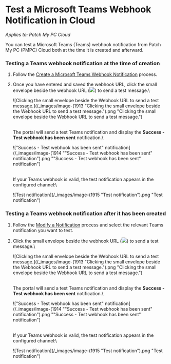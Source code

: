 # Test a Microsoft Teams Webhook Notification in Cloud

_Applies to: Patch My PC Cloud_

You can test a Microsoft Teams (Teams) webhook notification from Patch My PC (PMPC) Cloud both at the time it is created and afterward.

### Testing a Teams webhook notification at the time of creation

1. Follow the [Create a Microsoft Teams Webhook Notification](../create-a-microsoft-teams-webhook-notification-in-cloud.md) process.
2.  Once you have entered and saved the webhook URL, click the small envelope beside the webhook URL (![](/_images/image-(1900).png>)) to send a test message.\


    ![Clicking the small envelope beside the Webhook URL to send a test message.](/_images/image-(1913 "Clicking the small envelope beside the Webhook URL to send a test message.").png "Clicking the small envelope beside the Webhook URL to send a test message.")

    \
    The portal will send a test Teams notification and display the **Success - Test webhook has been sent** notification.\


    ![&#x22;Success - Test webhook has been sent&#x22; notification](/_images/image-(1914 "&#x22;Success - Test webhook has been sent&#x22; notification").png "&#x22;Success - Test webhook has been sent&#x22; notification")

    \
    If your Teams webhook is valid, the test notification appears in the configured channel:\


    ![Test notification](/_images/image-(1915 "Test notification").png "Test notification")

### Testing a Teams webhook notification after it has been created

1. Follow the [Modify a Notification](../modify-a-cloud-notification.md) process and select the relevant Teams notification you want to test.
2.  Click the small envelope beside the webhook URL (![](/_images/image-(1900).png>)) to send a test message.\


    ![Clicking the small envelope beside the Webhook URL to send a test message.](/_images/image-(1913 "Clicking the small envelope beside the Webhook URL to send a test message.").png "Clicking the small envelope beside the Webhook URL to send a test message.")

    \
    The portal will send a test Teams notification and display the **Success - Test webhook has been sent** notification.\


    ![&#x22;Success - Test webhook has been sent&#x22; notification](/_images/image-(1914 "&#x22;Success - Test webhook has been sent&#x22; notification").png "&#x22;Success - Test webhook has been sent&#x22; notification")

    \
    If your Teams webhook is valid, the test notification appears in the configured channel:\


    ![Test notification](/_images/image-(1915 "Test notification").png "Test notification")